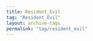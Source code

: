 ```yaml
---
title: Resident_Evil
tag: "Resident_Evil"
layout: archive-tags
permalink: "tag/resident_evil"
---
```


